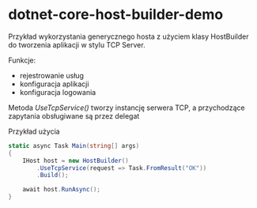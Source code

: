 # dotnet-core-host-builder-demo
Przykład wykorzystania generycznego hosta z użyciem klasy HostBuilder do tworzenia aplikacji w stylu TCP Server.

Funkcje:
- rejestrowanie usług
- konfiguracja aplikacji
- konfiguracja logowania

Metoda *UseTcpService<T>()* tworzy instancję serwera TCP, a przychodzące zapytania obsługiwane są przez delegat  


 Przykład użycia

~~~ csharp
static async Task Main(string[] args)
{
    IHost host = new HostBuilder()
        .UseTcpService(request => Task.FromResult("OK"))
        .Build();

    await host.RunAsync();
}
~~~




